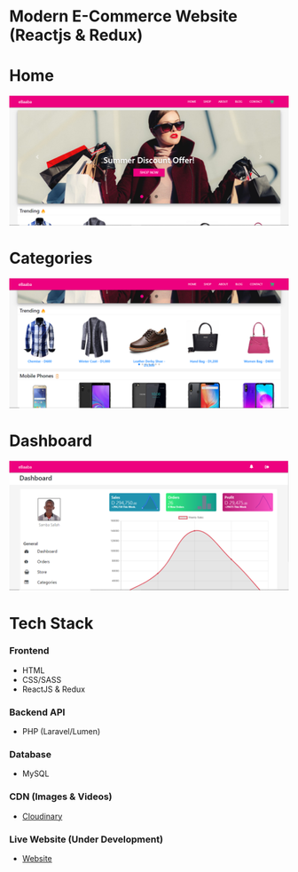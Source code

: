 # Modern E-Commerce Website (Reactjs & Redux)
# Home
![Home](public/src/media/images/Home.png)
# Categories
![Home](public/src/media/images/Categories.png)
# Dashboard
![Dashboard](public/src/media/images/Dashboard.png)
# Tech Stack
### Frontend
  - HTML
  - CSS/SASS
  - ReactJS & Redux
### Backend API
  - PHP (Laravel/Lumen)
### Database
  - MySQL
### CDN (Images & Videos)
  - [Cloudinary](https://cloudinary.com)
### Live Website (Under Development)
  - [Website](https://ebaaba.xyz)
